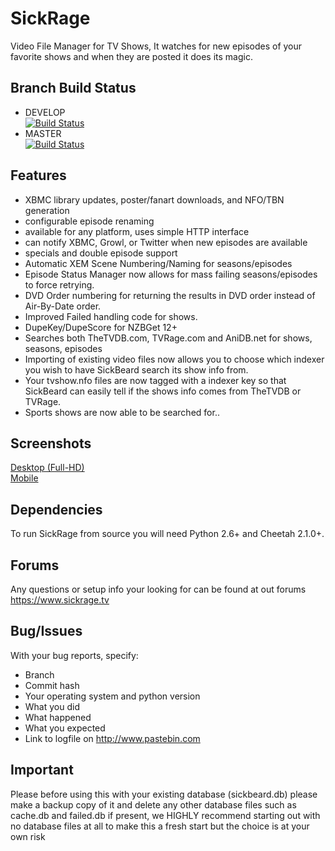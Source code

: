 SickRage
=====
Video File Manager for TV Shows, It watches for new episodes of your favorite shows and when they are posted it does its magic.

## Branch Build Status
 - DEVELOP<br>
[![Build Status](https://travis-ci.org/SiCKRAGETV/SickRage.svg?branch=develop)](https://travis-ci.org/SiCKRAGETV/SickRage)
 - MASTER<br>
[![Build Status](https://travis-ci.org/SiCKRAGETV/SickRage.svg?branch=master)](https://travis-ci.org/SiCKRAGETV/SickRage)

## Features
 - XBMC library updates, poster/fanart downloads, and NFO/TBN generation
 - configurable episode renaming
 - available for any platform, uses simple HTTP interface
 - can notify XBMC, Growl, or Twitter when new episodes are available
 - specials and double episode support
 - Automatic XEM Scene Numbering/Naming for seasons/episodes
 - Episode Status Manager now allows for mass failing seasons/episodes to force retrying.
 - DVD Order numbering for returning the results in DVD order instead of Air-By-Date order.
 - Improved Failed handling code for shows.
 - DupeKey/DupeScore for NZBGet 12+
 - Searches both TheTVDB.com, TVRage.com and AniDB.net for shows, seasons, episodes
 - Importing of existing video files now allows you to choose which indexer you wish to have SickBeard search its show info from.
 - Your tvshow.nfo files are now tagged with a indexer key so that SickBeard can easily tell if the shows info comes from TheTVDB or TVRage.
 - Sports shows are now able to be searched for..

## Screenshots
[Desktop (Full-HD)](http://imgur.com/a/4fpBk)<br>
[Mobile](http://imgur.com/a/WPyG6)

## Dependencies
 To run SickRage from source you will need Python 2.6+ and Cheetah 2.1.0+.

## Forums
 Any questions or setup info your looking for can be found at out forums https://www.sickrage.tv

## Bug/Issues
With your bug reports, specify:
 - Branch
 - Commit hash
 - Your operating system and python version
 - What you did
 - What happened
 - What you expected
 - Link to logfile on http://www.pastebin.com

## Important
Please before using this with your existing database (sickbeard.db) please make a backup copy of it and delete any other database files such as cache.db and failed.db if present, we HIGHLY recommend starting out with no database files at all to make this a fresh start but the choice is at your own risk
